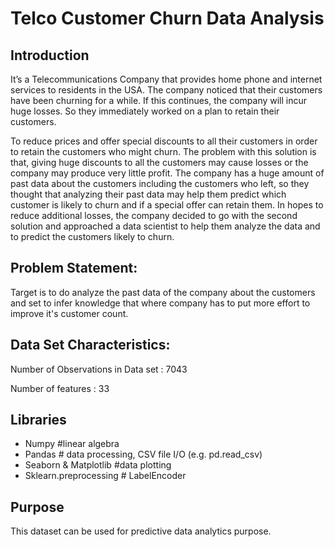 # Telco Customer Churn Data Analysis
## Introduction
It’s a Telecommunications Company that provides home phone and internet services to residents in the USA. The company noticed that their customers have been churning for a while. If this continues, the company will incur huge losses. So they immediately worked on a plan to retain their customers.

To reduce prices and offer special discounts to all their customers in order to retain the customers who might churn. The problem with this solution is that, giving huge discounts to all the customers may cause losses or the company may produce very little profit.
The company has a huge amount of past data about the customers including the customers who left, so they thought that analyzing their past data may help them predict which customer is likely to churn and if a special offer can retain them. In hopes to reduce additional losses, the company decided to go with the second solution and approached a data scientist to help them analyze the data and to predict the customers likely to churn.

## Problem Statement:
Target is to do analyze the past data of the company about the customers and set to infer knowledge that where company has to put more effort to improve it's customer count.

## Data Set Characteristics:
Number of Observations in Data set : 7043

Number of features : 33

## Libraries
* Numpy #linear algebra
* Pandas # data processing, CSV file I/O (e.g. pd.read_csv)
* Seaborn & Matplotlib #data plotting
* Sklearn.preprocessing # LabelEncoder

## Purpose
This dataset can be used for predictive data analytics purpose.
